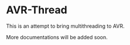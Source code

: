 AVR-Thread
==========

This is an attempt to bring multithreading to AVR.

More documentations will be added soon.

